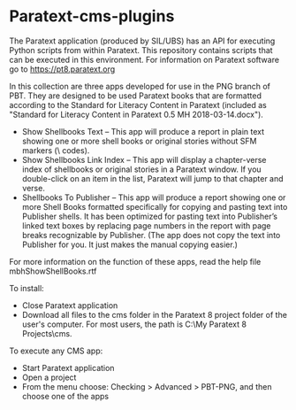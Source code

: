# Paratext-cms-plugins
The Paratext application (produced by SIL/UBS) has an API for executing Python scripts from within Paratext. This repository contains scripts that can be executed in this environment. For information on Paratext software go to https://pt8.paratext.org

In this collection are three apps developed for use in the PNG branch of PBT. They are designed to be used Paratext books that are formatted according to the Standard for Literacy Content in Paratext (included as "Standard for Literacy Content in Paratext 0.5 MH 2018-03-14.docx").

* Show Shellbooks Text – This app will produce a report in plain text showing one or more shell books or original stories without SFM markers (\ codes).
* Show Shellbooks Link Index – This app will display a chapter-verse index of shellbooks or original stories in a Paratext window. If you double-click on an item in the list, Paratext will jump to that chapter and verse.
* Shellbooks To Publisher – This app will produce a report showing one or more Shell Books formatted specifically for copying and pasting text into Publisher shells. It has been optimized for pasting text into Publisher’s linked text boxes by replacing page numbers in the report with page breaks recognizable by Publisher. (The app does not copy the text into Publisher for you. It just makes the manual copying easier.)

For more information on the function of these apps, read the help file mbhShowShellBooks.rtf

To install:
* Close Paratext application
* Download all files to the cms folder in the Paratext 8 project folder of the user's computer. For most users,
the path is C:\My Paratext 8 Projects\cms\.

To execute any CMS app:
* Start Paratext application
* Open a project
* From the menu choose: Checking > Advanced > PBT-PNG, and then choose one of the apps
